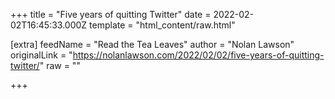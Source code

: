 
+++
title = "Five years of quitting Twitter"
date = 2022-02-02T16:45:33.000Z
template = "html_content/raw.html"

[extra]
feedName = "Read the Tea Leaves"
author = "Nolan Lawson"
originalLink = "https://nolanlawson.com/2022/02/02/five-years-of-quitting-twitter/"
raw = ""

+++

